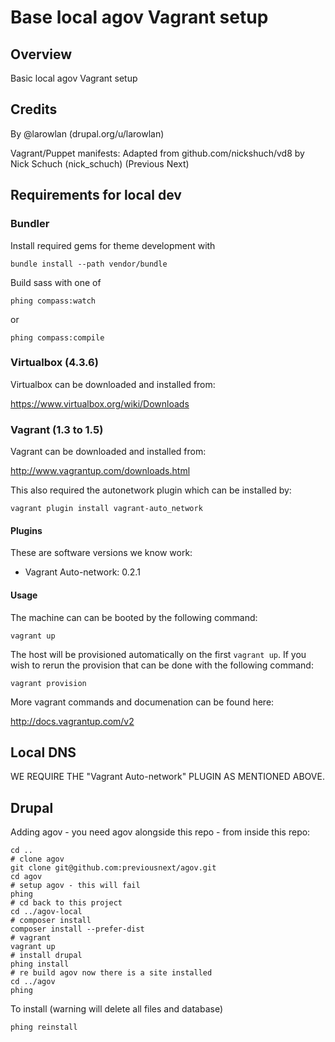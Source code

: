Base local agov Vagrant setup
===========================

## Overview

Basic local agov Vagrant setup

## Credits

By @larowlan (drupal.org/u/larowlan)

Vagrant/Puppet manifests: Adapted from github.com/nickshuch/vd8 by Nick Schuch (nick_schuch) (Previous Next)

## Requirements for local dev

### Bundler

Install required gems for theme development with

```
bundle install --path vendor/bundle
```

Build sass with one of
```
phing compass:watch
```
or
```
phing compass:compile
```

### Virtualbox (4.3.6)

Virtualbox can be downloaded and installed from:

https://www.virtualbox.org/wiki/Downloads

### Vagrant (1.3 to 1.5)

Vagrant can be downloaded and installed from:

http://www.vagrantup.com/downloads.html

This also required the autonetwork plugin which can be installed by:

```
vagrant plugin install vagrant-auto_network
```

#### Plugins

These are software versions we know work:

* Vagrant Auto-network: 0.2.1

#### Usage

The machine can can be booted by the following command:

```
vagrant up
```

The host will be provisioned automatically on the first `vagrant up`. If you
wish to rerun the provision that can be done with the following command:

```
vagrant provision
```

More vagrant commands and documenation can be found here:

http://docs.vagrantup.com/v2

## Local DNS

WE REQUIRE THE "Vagrant Auto-network" PLUGIN AS MENTIONED ABOVE.

## Drupal

Adding agov - you need agov alongside this repo - from inside this repo:

```
cd ..
# clone agov
git clone git@github.com:previousnext/agov.git
cd agov
# setup agov - this will fail
phing
# cd back to this project
cd ../agov-local
# composer install
composer install --prefer-dist
# vagrant
vagrant up
# install drupal
phing install
# re build agov now there is a site installed
cd ../agov
phing
```

To install (warning will delete all files and database)

```
phing reinstall
```
